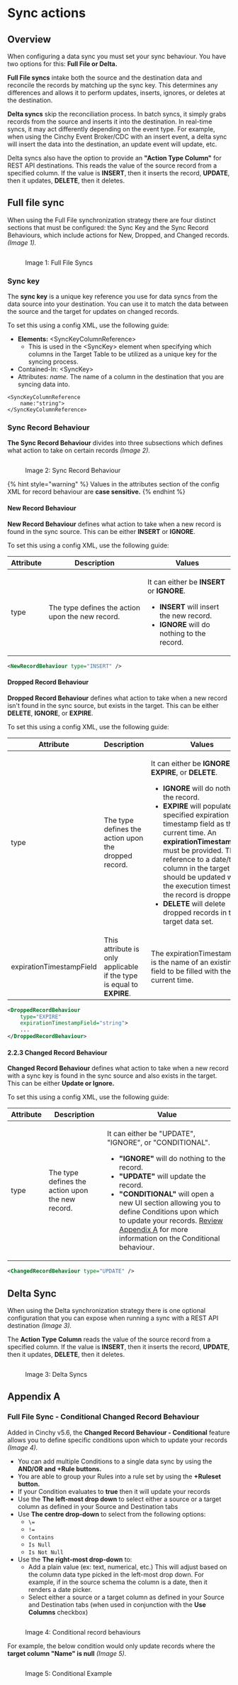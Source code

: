 # Sync actions

## Overview

When configuring a data sync you must set your sync behaviour. You have two options for this: **Full File or Delta.**

**Full File syncs** intake both the source and the destination data and reconcile the records by matching up the sync key. This determines any differences and allows it to perform updates, inserts, ignores, or deletes at the destination.

**Delta syncs** skip the reconciliation process. In batch syncs, it simply grabs records from the source and inserts it into the destination. In real-time syncs, it may act differently depending on the event type. For example, when using the Cinchy Event Broker/CDC with an insert event, a delta sync will insert the data into the destination, an update event will update, etc.

Delta syncs also have the option to provide an **"Action Type Column"** for REST API destinations. This reads the value of the source record from a specified column. If the value is **INSERT**, then it inserts the record, **UPDATE**, then it updates, **DELETE**, then it deletes.

## Full file sync

When using the Full File synchronization strategy there are four distinct sections that must be configured: the Sync Key and the Sync Record Behaviours, which include actions for New, Dropped, and Changed records. _(Image 1)._

<figure><img src="../../.gitbook/assets/image (690).png" alt=""><figcaption><p>Image 1: Full File Syncs</p></figcaption></figure>

### Sync key

The **sync key** is a unique key reference you use for data syncs from the data source into your destination. You can use it to match the data between the source and the target for updates on changed records.

To set this using a config XML, use the following guide:

- **Elements:** \<SyncKeyColumnReference>
  - This is used in the \<SyncKey> element when specifying which columns in the Target Table to be utilized as a unique key for the syncing process.
- Contained-In: \<SyncKey>
- Attributes: _name._ The name of a column in the destination that you are syncing data into.

```markup
<SyncKeyColumnReference
    name:"string">
</SyncKeyColumnReference>
```

### Sync Record Behaviour

**The Sync Record Behaviour** divides into three subsections which defines what action to take on certain records _(Image 2)._

<figure><img src="../../.gitbook/assets/image (552).png" alt=""><figcaption><p>Image 2: Sync Record Behaviour</p></figcaption></figure>

{% hint style="warning" %}
Values in the attributes section of the config XML for record behaviour are **case sensitive.**
{% endhint %}

#### New Record Behaviour

**New Record Behaviour** defines what action to take when a new record is found in the sync source. This can be either **INSERT** or **IGNORE**.

To set this using a config XML, use the following guide:

| Attribute | Description                                      | Values                                                                                                                                                      |
| --------- | ------------------------------------------------ | ----------------------------------------------------------------------------------------------------------------------------------------------------------- |
| type      | The type defines the action upon the new record. | <p>It can either be **INSERT** or **IGNORE**.</p><ul><li>**INSERT** will insert the new record.</li><li>**IGNORE** will do nothing to the record.</li></ul> |

```xml
<NewRecordBehaviour type="INSERT" />
```

#### Dropped Record Behaviour

**Dropped Record Behaviour** defines what action to take when a new record isn't found in the sync source, but exists in the target. This can be either **DELETE**, **IGNORE**, or **EXPIRE**.

To set this using a config XML, use the following guide:

| Attribute                | Description                                                           | Values                                                                                                                                                                                                                                                                                                                                                                                                                                                                                |
| ------------------------ | --------------------------------------------------------------------- | ------------------------------------------------------------------------------------------------------------------------------------------------------------------------------------------------------------------------------------------------------------------------------------------------------------------------------------------------------------------------------------------------------------------------------------------------------------------------------------- |
| type                     | The type defines the action upon the dropped record.                  | <p>It can either be **IGNORE**, **EXPIRE**, or **DELETE**.</p><ul><li>**IGNORE** will do nothing to the record.</li><li>**EXPIRE** will populate a specified expiration timestamp field as the current time. An **expirationTimestampField** must be provided. This is a reference to a date/time column in the target that should be updated with the execution timestamp if the record is dropped.</li><li>**DELETE** will delete dropped records in the target data set.</li></ul> |
| expirationTimestampField | This attribute is only applicable if the type is equal to **EXPIRE**. | The expirationTimestampField is the name of an existing date field to be filled with the current time.                                                                                                                                                                                                                                                                                                                                                                                |

```xml
<DroppedRecordBehaviour
    type="EXPIRE"
    expirationTimestampField="string">
    ...
</DroppedRecordBehaviour>
```

#### 2.2.3 Changed Record Behaviour <a href="#id-less-than-droppedrecordbehaviour-greater-than-attributes" id="id-less-than-droppedrecordbehaviour-greater-than-attributes"></a>

**Changed Record Behaviour** defines what action to take when a new record with a sync key is found in the sync source and also exists in the target. This can be either **Update or Ignore.**

To set this using a config XML, use the following guide:

| Attribute | Description                                      | Value                                                                                                                                                                                                                                                                                                                                                                                                                                                                                           |
| --------- | ------------------------------------------------ | ----------------------------------------------------------------------------------------------------------------------------------------------------------------------------------------------------------------------------------------------------------------------------------------------------------------------------------------------------------------------------------------------------------------------------------------------------------------------------------------------- |
| type      | The type defines the action upon the new record. | <p>It can either be "UPDATE", "IGNORE", or "CONDITIONAL".</p><ul><li><strong>"IGNORE"</strong> will do nothing to the record.</li><li><strong>"UPDATE"</strong> will update the record.</li><li><strong>"CONDITIONAL"</strong> will open a new UI section allowing you to define Conditions upon which to update your records. <a href="sync-actions.md#full-file-sync-conditional-changed-record-behaviour">Review Appendix A</a> for more information on the Conditional behaviour.</li></ul> |

```xml
<ChangedRecordBehaviour type="UPDATE" />
```

## Delta Sync

When using the Delta synchronization strategy there is one optional configuration that you can expose when running a sync with a REST API destination _(Image 3)._

The **Action Type Column** reads the value of the source record from a specified column. If the value is **INSERT**, then it inserts the record, **UPDATE**, then it updates, **DELETE**, then it deletes.

<figure><img src="../../.gitbook/assets/image (682).png" alt=""><figcaption><p>Image 3: Delta Syncs</p></figcaption></figure>

## Appendix A

### Full File Sync - Conditional Changed Record Behaviour

Added in Cinchy v5.6, the **Changed Record Behaviour - Conditional** feature allows you to define specific conditions upon which to update your records _(Image 4)._

- You can add multiple Conditions to a single data sync by using the **AND/OR and +Rule buttons.**
- You are able to group your Rules into a rule set by using the **+Ruleset button.**
- If your Condition evaluates to **true** then it will update your records
- Use the **The left-most drop down**  to select either a source or a target column as defined in your Source and Destination tabs
- Use **The centre drop-down**  to select from the following options:
  - `\=`
  - `!=`
  - `Contains`
  - `Is Null`
  - `Is Not Null`
- Use the **The right-most drop-down** to:
  - Add a plain value (ex: text, numerical, etc.) This will adjust based on the column data type picked in the left-most drop down. For example, if in the source schema the column is a date, then it renders a date picker.
  - Select either a source or a target column as defined in your Source and Destination tabs (when used in conjunction with the **Use Columns** checkbox)

<figure><img src="../../.gitbook/assets/image (453).png" alt=""><figcaption><p>Image 4: Conditional record behaviours</p></figcaption></figure>

For example, the below condition would only update records where the **target column "Name" is null** _(Image 5)._

<figure><img src="../../.gitbook/assets/image (556).png" alt=""><figcaption><p>Image 5: Conditional Example</p></figcaption></figure>
